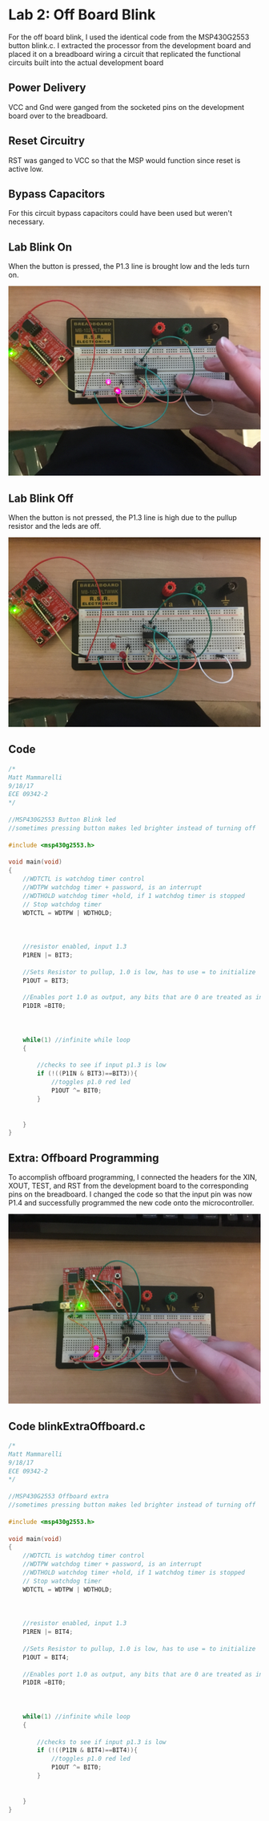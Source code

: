 # Lab 2: Off Board Blink
For the off board blink, I used the identical code from the MSP430G2553 button blink.c. I extracted the processor from the development board and placed it on a breadboard wiring a circuit that replicated the functional circuits built into the actual development board

## Power Delivery

VCC and Gnd were ganged from the socketed pins on the development board over to the breadboard.

## Reset Circuitry

RST was ganged to VCC so that the MSP would function since reset is active low.

## Bypass Capacitors

For this circuit bypass capacitors could have been used but weren't necessary.


## Lab Blink On

When the button is pressed, the P1.3 line is brought low and the leds turn on.

![alt text](MSP430G2553/blinkOn.JPG "Blinking On")

## Lab Blink Off

When the button is not pressed, the P1.3 line is high due to the pullup resistor and the leds are off.

![alt text](MSP430G2553/blinkOff.JPG "Blinking Off")

## Code

```c
/*
Matt Mammarelli
9/18/17
ECE 09342-2
*/

//MSP430G2553 Button Blink led
//sometimes pressing button makes led brighter instead of turning off

#include <msp430g2553.h>

void main(void)
{
    //WDTCTL is watchdog timer control
    //WDTPW watchdog timer + password, is an interrupt
    //WDTHOLD watchdog timer +hold, if 1 watchdog timer is stopped
    // Stop watchdog timer
    WDTCTL = WDTPW | WDTHOLD;

  

    //resistor enabled, input 1.3
    P1REN |= BIT3;

    //Sets Resistor to pullup, 1.0 is low, has to use = to initialize
    P1OUT = BIT3;

	//Enables port 1.0 as output, any bits that are 0 are treated as inputs
	P1DIR =BIT0;



	while(1) //infinite while loop
	{

	    //checks to see if input p1.3 is low
	    if (!((P1IN & BIT3)==BIT3)){
	        //toggles p1.0 red led
	        P1OUT ^= BIT0;
	    }


	}
}
```

## Extra: Offboard Programming
To accomplish offboard programming, I connected the headers for the XIN, XOUT, TEST, and RST from the development board to the corresponding pins on the breadboard. I changed the code so that the input pin was now P1.4 and successfully programmed the new code onto the microcontroller.

![alt text](MSP430G2553/blinkExtraOffBoard.JPG "Blinking On P1.4")

## Code blinkExtraOffboard.c

```c
/*
Matt Mammarelli
9/18/17
ECE 09342-2
*/

//MSP430G2553 Offboard extra
//sometimes pressing button makes led brighter instead of turning off

#include <msp430g2553.h>

void main(void)
{
    //WDTCTL is watchdog timer control
    //WDTPW watchdog timer + password, is an interrupt
    //WDTHOLD watchdog timer +hold, if 1 watchdog timer is stopped
    // Stop watchdog timer
    WDTCTL = WDTPW | WDTHOLD;

  

    //resistor enabled, input 1.3
    P1REN |= BIT4;

    //Sets Resistor to pullup, 1.0 is low, has to use = to initialize
    P1OUT = BIT4;

	//Enables port 1.0 as output, any bits that are 0 are treated as inputs
	P1DIR =BIT0;



	while(1) //infinite while loop
	{

	    //checks to see if input p1.3 is low
	    if (!((P1IN & BIT4)==BIT4)){
	        //toggles p1.0 red led
	        P1OUT ^= BIT0;
	    }


	}
}
```
